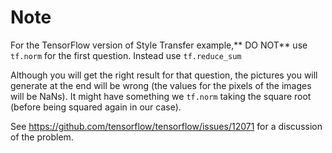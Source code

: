 # Note

For the TensorFlow version of Style Transfer example,** DO NOT** use `tf.norm` for the first question. Instead use `tf.reduce_sum`

Although you will get the right result for that question, the pictures you will generate at the end will be wrong (the values for the pixels of the images will be NaNs). It might have something we `tf.norm` taking the square root (before being squared again in our case).

See https://github.com/tensorflow/tensorflow/issues/12071 for a discussion of the problem.
